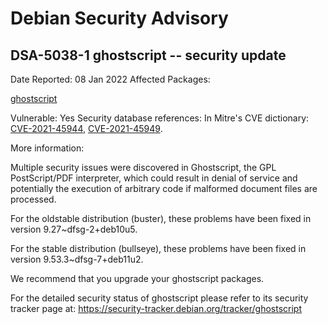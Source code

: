 
Debian Security Advisory
========================


DSA-5038-1 ghostscript -- security update
-----------------------------------------



Date Reported:
08 Jan 2022
Affected Packages:

[ghostscript](https://packages.debian.org/src:ghostscript)

Vulnerable:
Yes
Security database references:
In Mitre's CVE dictionary: [CVE-2021-45944](https://security-tracker.debian.org/tracker/CVE-2021-45944), [CVE-2021-45949](https://security-tracker.debian.org/tracker/CVE-2021-45949).  

More information:

Multiple security issues were discovered in Ghostscript, the GPL
PostScript/PDF interpreter, which could result in denial of service and
potentially the execution of arbitrary code if malformed document files
are processed.


For the oldstable distribution (buster), these problems have been fixed
in version 9.27~dfsg-2+deb10u5.


For the stable distribution (bullseye), these problems have been fixed in
version 9.53.3~dfsg-7+deb11u2.


We recommend that you upgrade your ghostscript packages.


For the detailed security status of ghostscript please refer to its
security tracker page at:
<https://security-tracker.debian.org/tracker/ghostscript>





